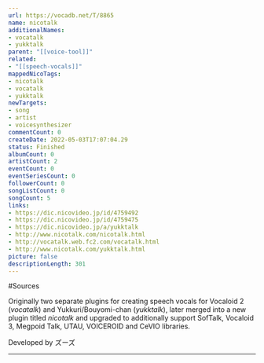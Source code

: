 ```yaml
---
url: https://vocadb.net/T/8865
name: nicotalk
additionalNames: 
- vocatalk
- yukktalk
parent: "[[voice-tool]]"
related:
- "[[speech-vocals]]"
mappedNicoTags:
- nicotalk
- vocatalk
- yukktalk
newTargets:
- song
- artist
- voicesynthesizer
commentCount: 0
createDate: 2022-05-03T17:07:04.29
status: Finished
albumCount: 0
artistCount: 2
eventCount: 0
eventSeriesCount: 0
followerCount: 0
songListCount: 0
songCount: 5
links: 
- https://dic.nicovideo.jp/id/4759492
- https://dic.nicovideo.jp/id/4759475
- https://dic.nicovideo.jp/a/yukktalk
- http://www.nicotalk.com/nicotalk.html
- http://vocatalk.web.fc2.com/vocatalk.html
- http://www.nicotalk.com/yukktalk.html
picture: false
descriptionLength: 301
---
```


#Sources

Originally two separate plugins for creating speech vocals for Vocaloid 2 (_vocatalk_) and Yukkuri/Bouyomi-chan (_yukktalk_), later merged into a new plugin titled _nicotalk_ and upgraded to additionally support SofTalk, Vocaloid 3, Megpoid Talk, UTAU, VOICEROID and CeVIO libraries.

Developed by ズーズ

---


